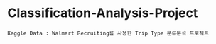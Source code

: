 # Classification-Analysis-Project
```Kaggle Data : Walmart Recruiting를 사용한 Trip Type 분류분석 프로젝트```
</br>

